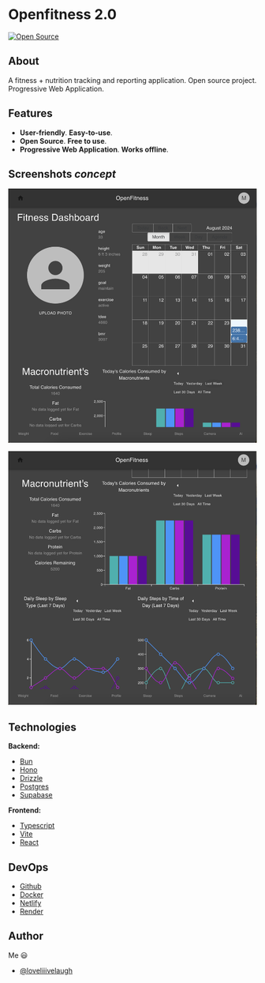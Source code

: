 # Openfitness 2.0

[![Open Source](https://img.shields.io/badge/Open%20Source-Open%20Source-green.svg)](https://github.com/loveliiivelaugh/openfitness2)

## About

A fitness + nutrition tracking and reporting application. Open source project. Progressive Web Application.

## Features

- **User-friendly**. **Easy-to-use**.
- **Open Source**. **Free to use**.
- **Progressive Web Application**. **Works offline**.

## Screenshots *concept*

![Openfitness 2.0](/frontend/src/assets/openfitness_thumb_1.png)

![Openfitness 2.0](/frontend/src/assets/openfitness_thumb_2.png)

## Technologies

**Backend:**

- [Bun](https://bun.run/)
- [Hono](https://github.com/honojs/hono)
- [Drizzle](https://drizzleframework.com/)
- [Postgres](https://www.postgresql.org/)
- [Supabase](https://supabase.com/)

**Frontend:**

- [Typescript](https://www.typescriptlang.org/)
- [Vite](https://vitejs.dev/)
- [React](https://reactjs.org/)

## DevOps

- [Github](https://github.com/)
- [Docker](https://www.docker.com/)
- [Netlify](https://www.netlify.com/)
- [Render](https://render.com/)

## Author

Me 😃

- [@loveliiivelaugh](https://github.com/loveliiivelaugh)